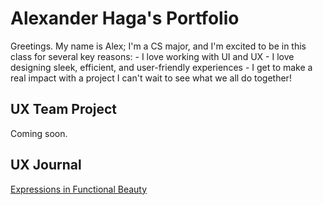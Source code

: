 # Alexander Haga's Portfolio

Greetings. My name is Alex; I'm a CS major, and I'm excited to be in this class for several key reasons:
    - I love working with UI and UX
    - I love designing sleek, efficient, and user-friendly experiences
    - I get to make a real impact with a project
I can't wait to see what we all do together!

## UX Team Project

Coming soon.

## UX Journal

[Expressions in Functional Beauty](journal/)